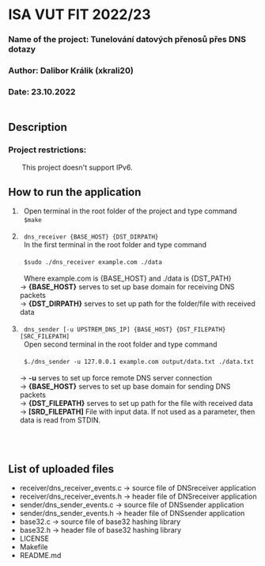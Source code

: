 # **ISA VUT FIT 2022/23**

### Name of the project: Tunelování datových přenosů přes DNS dotazy
### Author: Dalibor Králik (xkrali20) 
### Date: 23.10.2022<br/><br/>
## Description
### Project restrictions:
&nbsp;&nbsp;&nbsp;&nbsp;&nbsp;&nbsp; This project doesn't support IPv6.

## How to run the application
1. &nbsp; Open terminal in the root folder of the project and type command<br/> 
&nbsp; `$make` 
<br/><br/>
2. &nbsp; `dns_receiver {BASE_HOST} {DST_DIRPATH}` 
<br/>&nbsp; In the first terminal in the root folder and type command<br/><br/>
 &nbsp; `$sudo ./dns_receiver example.com ./data`<br/>
<br/> &nbsp; Where example.com is {BASE_HOST} and ./data is {DST_PATH} 
<br/> -> **{BASE_HOST}** serves to set up base domain for receiving DNS packets
<br/> -> **{DST_DIRPATH}** serves to set up path for the folder/file with received data <br/><br/>
3. &nbsp; `dns_sender [-u UPSTREM_DNS_IP] {BASE_HOST} {DST_FILEPATH} [SRC_FILEPATH]`<br/> &nbsp; Open second terminal in the root folder and type command<br/><br/>
&nbsp; `$./dns_sender -u 127.0.0.1 example.com output/data.txt ./data.txt`<br/>
<br/> -> **-u** serves to set up force remote DNS server connection
<br/> -> **{BASE_HOST}** serves to set up base domain for sending DNS packets
<br/> -> **{DST_FILEPATH}** serves to set up path for the file with received data
<br/> -> **[SRD_FILEPATH]** File with input data. If not used as a parameter, then data is read from STDIN.

<br /><br />
## List of uploaded files
* receiver/dns_receiver_events.c -> source file of DNSreceiver application
* receiver/dns_receiver_events.h -> header file of DNSreceiver application
* sender/dns_sender_events.c -> source file of DNSsender application
* sender/dns_sender_events.h -> header file of DNSsender application
* base32.c -> source file of base32 hashing library
* base32.h -> header file of base32 hashing library
* LICENSE
* Makefile
* README.md
    
